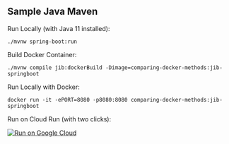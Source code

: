 Sample Java Maven
-----------------

Run Locally (with Java 11 installed):
```
./mvnw spring-boot:run
```

Build Docker Container:
```
./mvnw compile jib:dockerBuild -Dimage=comparing-docker-methods:jib-springboot
```

Run Locally with Docker:
```
docker run -it -ePORT=8080 -p8080:8080 comparing-docker-methods:jib-springboot
```

Run on Cloud Run (with two clicks):

[![Run on Google Cloud](https://deploy.cloud.run/button.svg)](https://deploy.cloud.run)
